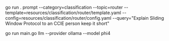go run . prompt --category=classification --topic=router --template=resources/classification/router/template.yaml --config=resources/classification/router/config.yaml --query="Explain Sliding Window Protocol to an CCIE person keep it short"

go run main.go llm --provider ollama --model phi4